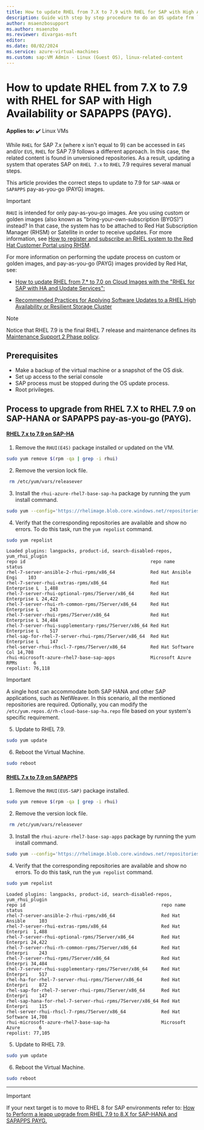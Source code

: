```yaml
---
title: How to update RHEL from 7.X to 7.9 with RHEL for SAP with High Availability or SAPAPPS (PAYG).
description: Guide with step by step procedure to do an OS update frm `RHEL` 7.X to 7.9
author: msaenzbosupport
ms.author: msaenzbo
ms.reviewer: divargas-msft
editor: 
ms.date: 08/02/2024
ms.service: azure-virtual-machines
ms.custom: sap:VM Admin - Linux (Guest OS), linux-related-content
---
```


# How to update RHEL from 7.X to 7.9 with RHEL for SAP with High Availability or SAPAPPS (PAYG).

**Applies to:** :heavy_check_mark: Linux VMs

While `RHEL` for SAP 7.x (where x isn't equal to 9) can be accessed in `E4S` and/or `EUS`, `RHEL` for SAP 7.9 follows a different approach. In this case, the related content is found in unversioned repositories. As a result, updating a system that operates SAP on `RHEL 7.x` to `RHEL` 7.9 requires several manual steps.

This article provides the correct steps to update to 7.9 for `SAP-HANA` or `SAPAPPS` pay-as-you-go (PAYG) images.

> [!IMPORTANT]
> `RHUI` is intended for only pay-as-you-go images. Are you using custom or golden images (also known as "bring-your-own-subscription (BYOS)") instead? In that case, the system has to be attached to Red Hat Subscription Manager (RHSM) or Satellite in order to receive updates. For more information, see [How to register and subscribe an RHEL system to the Red Hat Customer Portal using RHSM](https://access.redhat.com/solutions/253273).

For more information on performing the update process on custom or golden images, and pay-as-you-go (PAYG) images provided by Red Hat, see:

- [How to update RHEL from 7.* to 7.0 on Cloud Images with the "RHEL for SAP with HA and Update Services":](https://www.bing.com/ck/a?!&&p=5ce48fc498f647bbJmltdHM9MTcyMjU1NjgwMCZpZ3VpZD0yZWZiYTY4Yi03MTE1LTZmNjgtMWRlMS1iMjM0NzAxNDZlYjImaW5zaWQ9NTIxMg&ptn=3&ver=2&hsh=3&fclid=2efba68b-7115-6f68-1de1-b23470146eb2&psq=rehl+7+to+7%2c9+on+sap&u=a1aHR0cHM6Ly9hY2Nlc3MucmVkaGF0LmNvbS9hcnRpY2xlcy81ODA1NTcx&ntb=1)

- [Recommended Practices for Applying Software Updates to a RHEL High Availability or Resilient Storage Cluster](https://access.redhat.com/articles/2059253#pacemaker)

> [!NOTE] 
> Notice that RHEL 7.9 is the final RHEL 7 release and maintenance defines its [Maintenance Support 2 Phase policy](https://access.redhat.com/support/policy/updates/errata#Maintenance_Support_2_Phase).

## Prerequisites

- Make a backup of the virtual machine or a snapshot of the OS disk.
- Set up access to the serial console
- SAP process must be stopped during the OS update process.
- Root privileges.

## Process to upgrade from RHEL 7.X to RHEL 7.9 on SAP-HANA or SAPAPPS pay-as-you-go (PAYG).

#### [RHEL 7.x to 7.9 on SAP-HA](#tab/rhel7x-rhel79ha)


1. Remove the `RHUI(E4S)` package installed or updated on the VM.

```bash
sudo yum remove $(rpm -qa | grep -i rhui)
```

2. Remove the version lock file.

```bash
 rm /etc/yum/vars/releasever
```

3. Install the `rhui-azure-rhel7-base-sap-ha` package by running the yum install command.

```bash
sudo yum --config='https://rhelimage.blob.core.windows.net/repositories/rhui-microsoft-azure-rhel7-base-sap-ha.config' install rhui-azure-rhel7-base-sap-ha
```
4. Verify that the corresponding repositories are available and show no errors. To do this task, run the `yum repolist` command.

```bash
sudo yum repolist
```

```output
Loaded plugins: langpacks, product-id, search-disabled-repos, yum_rhui_plugin
repo id                                              repo name            status
rhel-7-server-ansible-2-rhui-rpms/x86_64             Red Hat Ansible Engi    103
rhel-7-server-rhui-extras-rpms/x86_64                Red Hat Enterprise L  1,488
rhel-7-server-rhui-optional-rpms/7Server/x86_64      Red Hat Enterprise L 24,422
rhel-7-server-rhui-rh-common-rpms/7Server/x86_64     Red Hat Enterprise L    243
rhel-7-server-rhui-rpms/7Server/x86_64               Red Hat Enterprise L 34,484
rhel-7-server-rhui-supplementary-rpms/7Server/x86_64 Red Hat Enterprise L    517
rhel-sap-for-rhel-7-server-rhui-rpms/7Server/x86_64  Red Hat Enterprise L    147
rhel-server-rhui-rhscl-7-rpms/7Server/x86_64         Red Hat Software Col 14,708
rhui-microsoft-azure-rhel7-base-sap-apps             Microsoft Azure RPMs      6
repolist: 76,118
```

>[!IMPORTANT]
>A single host can accommodate both SAP HANA and other SAP applications, such as NetWeaver. In this scenario, all the mentioned repositories are required. Optionally, you can modify the `/etc/yum.repos.d/rh-cloud-base-sap-ha.repo` file based on your system's specific requirement.


5. Update to RHEL 7.9.

```bash
sudo yum update
```
6. Reboot the Virtual Machine.

```bash
sudo reboot 
```

#### [RHEL 7.x to 7.9 on SAPAPPS](#tab/rhel7x-rhel79sapapps)

1. Remove the `RHUI(EUS-SAP)` package installed.

```bash
sudo yum remove $(rpm -qa | grep -i rhui)
```
2. Remove the version lock file.

```bash
 rm /etc/yum/vars/releasever
```

3. Install the `rhui-azure-rhel7-base-sap-apps` package by running the yum install command.

```bash
sudo yum --config='https://rhelimage.blob.core.windows.net/repositories/rhui-microsoft-azure-rhel7-base-sapapps.config' install rhui-azure-rhel7-base-sap-apps
```

4. Verify that the corresponding repositories are available and show no errors. To do this task, run the `yum repolist` command.

```bash
sudo yum repolist
```

```output
Loaded plugins: langpacks, product-id, search-disabled-repos, yum_rhui_plugin
repo id                                                  repo name        status
rhel-7-server-ansible-2-rhui-rpms/x86_64                 Red Hat Ansible     103
rhel-7-server-rhui-extras-rpms/x86_64                    Red Hat Enterpri  1,488
rhel-7-server-rhui-optional-rpms/7Server/x86_64          Red Hat Enterpri 24,422
rhel-7-server-rhui-rh-common-rpms/7Server/x86_64         Red Hat Enterpri    243
rhel-7-server-rhui-rpms/7Server/x86_64                   Red Hat Enterpri 34,484
rhel-7-server-rhui-supplementary-rpms/7Server/x86_64     Red Hat Enterpri    517
rhel-ha-for-rhel-7-server-rhui-rpms/7Server/x86_64       Red Hat Enterpri    872
rhel-sap-for-rhel-7-server-rhui-rpms/7Server/x86_64      Red Hat Enterpri    147
rhel-sap-hana-for-rhel-7-server-rhui-rpms/7Server/x86_64 Red Hat Enterpri    115
rhel-server-rhui-rhscl-7-rpms/7Server/x86_64             Red Hat Software 14,708
rhui-microsoft-azure-rhel7-base-sap-ha                   Microsoft Azure       6
repolist: 77,105
```

5. Update to RHEL 7.9.

```bash
sudo yum update
```

6. Reboot the Virtual Machine.

```bash
sudo reboot 
```

---

> [!IMPORTANT]
> If your next target is to move to RHEL 8 for SAP environments refer to: [How to Perform a leapp upgrade from RHEL 7.9 to 8.X for SAP-HANA and SAPAPPS PAYG.](https://review.learn.microsoft.com/en-us/troubleshoot/azure/virtual-machines/pgrade-process-from-rhel79-to-8x-on-sap-hana-apps?branch=pr-en-us-7005&tabs=rhel8saphana)
